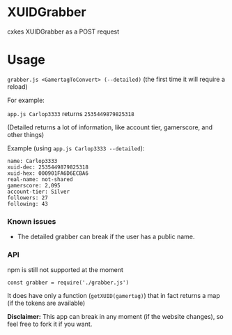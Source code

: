 # XUIDGrabber
cxkes XUIDGrabber as a POST request

# Usage
 `grabber.js <GamertagToConvert> (--detailed)` (the first time it will require a reload)
 
For example:

`app.js Carlop3333` returns `2535449879825318`

(Detailed returns a lot of information, like account tier, gamerscore, and other things)

Example (using `app.js Carlop3333 --detailed`):
```
name: Carlop3333
xuid-dec: 2535449879825318
xuid-hex: 000901FA6D6ECBA6
real-name: not-shared     
gamerscore: 2,095
account-tier: Silver
followers: 27
following: 43
```
### Known issues
- The detailed grabber can break if the user has a public name.

### API

npm is still not supported at the moment 
```
const grabber = require('./grabber.js') 
```
It does have only a function (`getXUID(gamertag)`) that in fact returns a map (if the tokens are available)


**Disclaimer:** This app can break in any moment (if the website changes), so feel free to fork it if you want.


